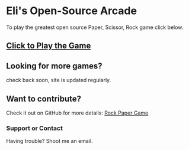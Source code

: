 #  Eli's Open-Source Arcade

To play the greatest open source Paper, Scissor, Rock game click below. 

## [Click to Play the Game](https://elirosen.github.io/rockpaper/game)

## Looking for more games?

check back soon, site is updated regularly.


## Want to contribute?
Check it out on GitHub for more details: [Rock Paper Game](https://github.com/elirosen/rockpaper)


### Support or Contact

Having trouble? Shoot me an email. 
